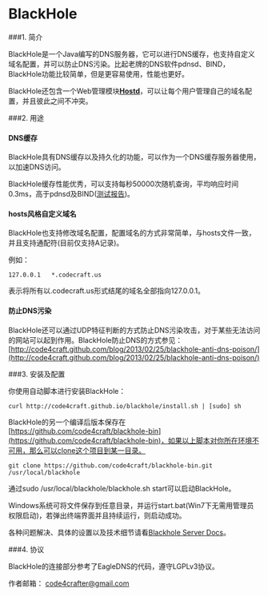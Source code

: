BlackHole
=========

###1. 简介

BlackHole是一个Java编写的DNS服务器，它可以进行DNS缓存，也支持自定义域名配置，并可以防止DNS污染。比起老牌的DNS软件pdnsd、BIND，BlackHole功能比较简单，但是更容易使用，性能也更好。

BlackHole还包含一个Web管理模块[**Hostd**](https://github.com/code4craft/hostd)，可以让每个用户管理自己的域名配置，并且彼此之间不冲突。

###2. 用途

#### DNS缓存

BlackHole具有DNS缓存以及持久化的功能，可以作为一个DNS缓存服务器使用，以加速DNS访问。

BlackHole缓存性能优秀，可以支持每秒50000次随机查询，平均响应时间0.3ms，高于pdnsd及BIND([测试报告](https://github.com/code4craft/blackhole/blob/master/server/benchmark-other-dns-server))。

#### hosts风格自定义域名

BlackHole也支持修改域名配置，配置域名的方式非常简单，与hosts文件一致，并且支持通配符(目前仅支持A记录)。

例如：

	127.0.0.1	*.codecraft.us
	
表示将所有以.codecraft.us形式结尾的域名全部指向127.0.0.1。

#### 防止DNS污染

BlackHole还可以通过UDP特征判断的方式防止DNS污染攻击，对于某些无法访问的网站可以起到作用。BlackHole防止DNS的方式参见：[http://code4craft.github.com/blog/2013/02/25/blackhole-anti-dns-poison/](http://code4craft.github.com/blog/2013/02/25/blackhole-anti-dns-poison/)


###3. 安装及配置

你使用自动脚本进行安装BlackHole：

	curl http://code4craft.github.io/blackhole/install.sh | [sudo] sh

BlackHole的另一个编译后版本保存在[https://github.com/code4craft/blackhole-bin](https://github.com/code4craft/blackhole-bin)，如果以上脚本对你所在环境不可用，那么可以clone这个项目到某一目录。

	git clone https://github.com/code4craft/blackhole-bin.git /usr/local/blackhole
	
通过sudo /usr/local/blackhole/blackhole.sh start可以启动BlackHole。

Windows系统可将文件保存到任意目录，并运行start.bat(Win7下无需用管理员权限启动)，若弹出终端界面并且持续运行，则启动成功。

各种问题解决、具体的设置以及技术细节请看[Blackhole Server Docs](https://github.com/code4craft/blackhole/blob/master/server/README.md)。

###4. 协议

BlackHole的连接部分参考了EagleDNS的代码，遵守LGPLv3协议。

作者邮箱：
code4crafter@gmail.com